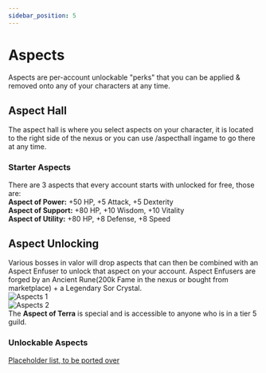 ```yaml
---
sidebar_position: 5
---
```


# Aspects
Aspects are per-account unlockable "perks" that you can be applied & removed onto any of your characters at any time.

## Aspect Hall
The aspect hall is where you select aspects on your character, it is located to the right side of the nexus or you can use /aspecthall ingame to go there at any time.

### Starter Aspects
There are 3 aspects that every account starts with unlocked for free, those are:  
**Aspect of Power:** +50 HP, +5 Attack, +5 Dexterity  
**Aspect of Support:** +80 HP, +10 Wisdom, +10 Vitality  
**Aspect of Utility:** +80 HP, +8 Defense, +8 Speed

## Aspect Unlocking
Various bosses in valor will drop aspects that can then be combined with an Aspect Enfuser to unlock that aspect on your account.
Aspect Enfusers are forged by an Ancient Rune(200k Fame in the nexus or bought from marketplace) + a Legendary Sor Crystal.  
![Aspects 1](https://cdn.discordapp.com/attachments/950594019463954443/950594167057313882/unknown.png)  
![Aspects 2](https://cdn.discordapp.com/attachments/950594019463954443/950594198032228432/unknown.png)  
The **Aspect of Terra** is special and is accessible to anyone who is in a tier 5 guild.


### Unlockable Aspects
[Placeholder list, to be ported over](https://docs.google.com/document/d/15PVh8JpINav9iNmGch8VHajk90lFQvk3Sb1eXzxf3LE/edit)